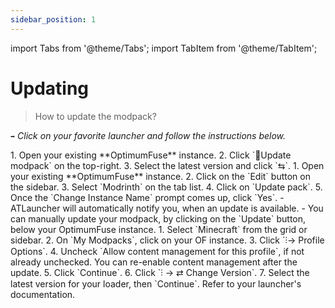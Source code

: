 ```yaml
---
sidebar_position: 1
---
```


import Tabs from '@theme/Tabs';
import TabItem from '@theme/TabItem';

# Updating

> How to update the modpack?

`➡️` _Click on your favorite launcher and follow the instructions below._

<Tabs>
<TabItem value="theseus" label="Modrinth App" default>
1. Open your existing **OptimumFuse** instance.
2. Click `🔄Update modpack` on the top-right.
3. Select the latest version and click `⇆`.
</TabItem>
<TabItem value="prism" label="Prism Launcher">
1. Open your existing **OptimumFuse** instance.
2. Click on the `Edit` button on the sidebar.
3. Select `Modrinth` on the tab list.
4. Click on `Update pack`.
5. Once the `Change Instance Name` prompt comes up, click `Yes`.
</TabItem>
<TabItem value="atl" label="ATLauncher">
- ATLauncher will automatically notify you, when an update is available.
- You can manually update your modpack, by clicking on the `Update` button, below your OptimumFuse instance.
</TabItem>
<TabItem value="cf" label="CurseForge App">
1. Select `Minecraft` from the grid or sidebar.
2. On `My Modpacks`, click on your OF instance.
3. Click `⫶→ Profile Options`.
4. Uncheck `Allow content management for this profile`, if not already unchecked. You can re-enable content management after the update.
5. Click `Continue`.
6. Click `⫶ → ⇄ Change Version`.
7. Select the latest version for your loader, then `Continue`.
</TabItem>
<TabItem value="others" label="Other Launchers">
Refer to your launcher's documentation.
</TabItem>
</Tabs>

